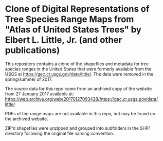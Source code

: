 # Clone of Digital Representations of Tree Species Range Maps from "Atlas of United States Trees" by Elbert L. Little, Jr. (and other publications)

This repository contains a clone of the shapefiles and metadata for tree species ranges in the United States that were formerly available from the USGS at https://gec.cr.usgs.gov/data/little/. The data were removed in the spring/summer of 2017.

The source data for this repo come from an archived copy of the website from 27 January 2017 available at: https://web.archive.org/web/20170127093428/https://gec.cr.usgs.gov/data/little/ 

PDFs of the range maps are not available in this repo, but may be found on the archived website.

ZIP'd shapefiles were unzipped and grouped into subfolders in the SHP/ directory following the original file naming convention.
